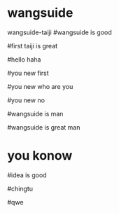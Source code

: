 # wangsuide
wangsuide-taiji
#wangsuide is good

#first taiji is great

#hello haha

#you new first

#you new who are you

#you new no

#wangsuide is man

#wangsuide is great man

# you konow

#idea is good

#chingtu

#qwe
